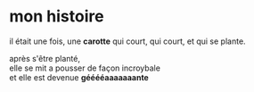 # mon histoire

il était une fois,
une **carotte** qui court, qui court,
et qui se plante. 

après s'être planté,  
elle se mit a pousser de façon incroybale  
et elle est devenue **gééééaaaaaaante**  


